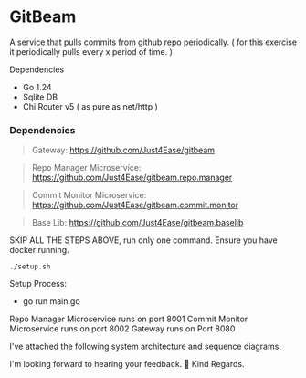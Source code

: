 # GitBeam

A service that pulls commits from github repo periodically. ( for this exercise it periodically pulls every x period of
time. )

Dependencies

- Go 1.24
- Sqlite DB
- Chi Router v5 ( as pure as net/http )

### Dependencies

> Gateway: https://github.com/Just4Ease/gitbeam

> Repo Manager Microservice: https://github.com/Just4Ease/gitbeam.repo.manager
 

> Commit Monitor Microservice: https://github.com/Just4Ease/gitbeam.commit.monitor

> Base Lib: https://github.com/Just4Ease/gitbeam.baselib


SKIP ALL THE STEPS ABOVE, run only one command. Ensure you have docker running.

```shell
./setup.sh
```

Setup Process:


- go run main.go 

Repo Manager Microservice runs on port 8001
Commit Monitor Microservice runs on port 8002
Gateway runs on Port 8080

I've attached the following system architecture and sequence diagrams.

I'm looking forward to hearing your feedback. 🚀
Kind Regards.
